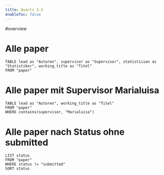 ```yaml
---
title: Quartz 3.3
enableToc: false
---
```

#overview
# Alle paper
```dataview
TABLE lead as "Autoren", supervisor as "Supervisor", statistician as "Statistiker", working_title as "Titel"
FROM "paper"
```

# Alle paper mit Supervisor Marialuisa
```dataview
TABLE lead as "Autoren", working_title as "Titel"
FROM "paper"
WHERE contains(supervisor, "Marialuisa")
```

# Alle paper nach Status ohne submitted
```dataview
LIST status
FROM "paper"
WHERE status != "submitted"
SORT status
```

